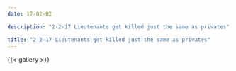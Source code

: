 ```yaml
---
date: 17-02-02

description: "2-2-17 Lieutenants get killed just the same as privates"

title: "2-2-17 Lieutenants get killed just the same as privates"
---
```


{{< gallery >}}
